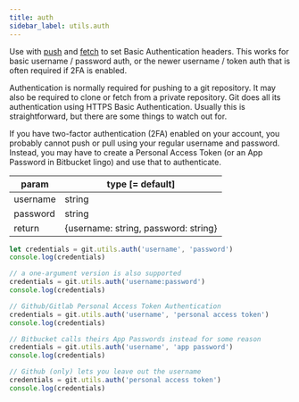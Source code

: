```yaml
---
title: auth
sidebar_label: utils.auth
---
```


Use with [push](push.md) and [fetch](fetch.md) to set Basic Authentication headers.
This works for basic username / password auth, or the newer username / token auth
that is often required if 2FA is enabled.

Authentication is normally required for pushing to a git repository.
It may also be required to clone or fetch from a private repository.
Git does all its authentication using HTTPS Basic Authentication.
Usually this is straightforward, but there are some things to watch out for.

If you have two-factor authentication (2FA) enabled on your account, you
probably cannot push or pull using your regular username and password.
Instead, you may have to create a Personal Access Token (or an App
Password in Bitbucket lingo) and use that to authenticate.

| param    | type [= default]                     |
| -------- | ------------------------------------ |
| username | string                               |
| password | string                               |
| return   | {username: string, password: string} |

```js live
let credentials = git.utils.auth('username', 'password')
console.log(credentials)

// a one-argument version is also supported
credentials = git.utils.auth('username:password')
console.log(credentials)

// Github/Gitlab Personal Access Token Authentication
credentials = git.utils.auth('username', 'personal access token')
console.log(credentials)

// Bitbucket calls theirs App Passwords instead for some reason
credentials = git.utils.auth('username', 'app password')
console.log(credentials)

// Github (only) lets you leave out the username
credentials = git.utils.auth('personal access token')
console.log(credentials)
```
